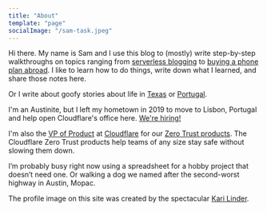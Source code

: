 ```yaml
---
title: "About"
template: "page"
socialImage: "/sam-task.jpeg"
---
```


Hi there. My name is Sam and I use this blog to (mostly) write step-by-step walkthroughs on topics ranging from [serverless blogging](https://blog.samrhea.com/posts/2020/migrate-blog-to-workers) to [buying a phone plan abroad](https://blog.samrhea.com/posts/2019/switching-country-phones). I like to learn how to do things, write down what I learned, and share those notes here.

Or I write about goofy stories about life in [Texas](https://blog.samrhea.com/tag/texas) or [Portugal](https://blog.samrhea.com/tag/portugal).

I'm an Austinite, but I left my hometown in 2019 to move to Lisbon, Portugal and help open Cloudflare's office here. [We're hiring!](https://www.cloudflare.com/careers/jobs/?department=default&location=Lisbon,%20Portugal)

I'm also the [VP of Product](https://www.linkedin.com/in/samrhea/) at [Cloudflare](https://www.cloudflare.com/) for our [Zero Trust products](https://www.cloudflare.com/products/zero-trust/zero-trust-network-access/). The Cloudflare Zero Trust products help teams of any size stay safe without slowing them down.

I’m probably busy right now using a spreadsheet for a hobby project that doesn’t need one. Or walking a dog we named after the second-worst highway in Austin, Mopac.

The profile image on this site was created by the spectacular [Kari Linder](https://twitter.com/kkblinder?s=20).
